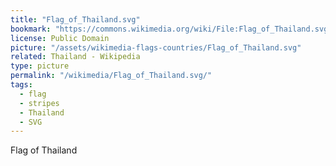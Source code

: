```yaml
---
title: "Flag_of_Thailand.svg"
bookmark: "https://commons.wikimedia.org/wiki/File:Flag_of_Thailand.svg"
license: Public Domain
picture: "/assets/wikimedia-flags-countries/Flag_of_Thailand.svg"
related: Thailand - Wikipedia
type: picture
permalink: "/wikimedia/Flag_of_Thailand.svg/"
tags:
  - flag
  - stripes
  - Thailand
  - SVG
---
```

Flag of Thailand
